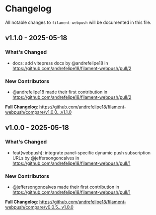# Changelog

All notable changes to `filament-webpush` will be documented in this file.

## v1.1.0 - 2025-05-18

### What's Changed

* docs: add vitepress docs by @andrefelipe18 in https://github.com/andrefelipe18/filament-webpush/pull/2

### New Contributors

* @andrefelipe18 made their first contribution in https://github.com/andrefelipe18/filament-webpush/pull/2

**Full Changelog**: https://github.com/andrefelipe18/filament-webpush/compare/v1.0.0...v1.1.0

## v1.0.0 - 2025-05-18

### What's Changed

* feat(webpush): integrate panel-specific dynamic push subscription URLs by @jeffersongoncalves in https://github.com/andrefelipe18/filament-webpush/pull/1

### New Contributors

* @jeffersongoncalves made their first contribution in https://github.com/andrefelipe18/filament-webpush/pull/1

**Full Changelog**: https://github.com/andrefelipe18/filament-webpush/compare/v0.0.5...v1.0.0
